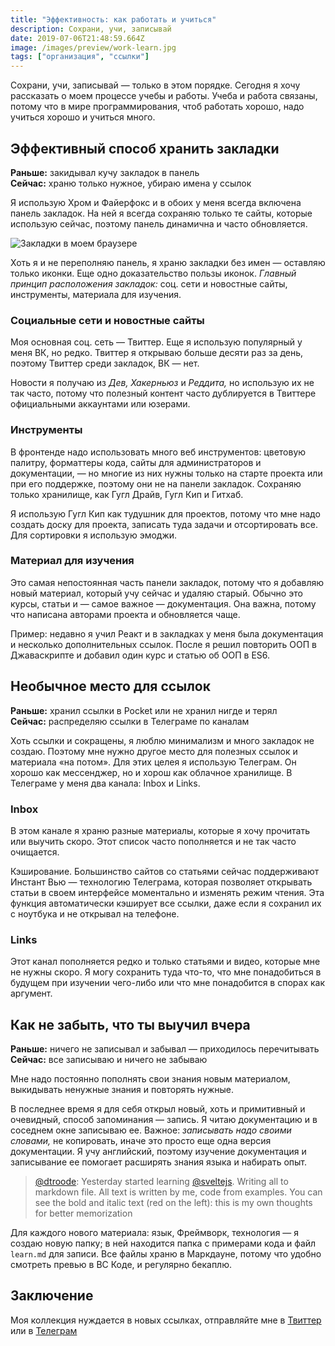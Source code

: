 ```yaml
---
title: "Эффективность: как работать и учиться"
description: Сохрани, учи, записывай
date: 2019-07-06T21:48:59.664Z
image: /images/preview/work-learn.jpg
tags: ["организация", "ссылки"]
---
```


Сохрани, учи, записывай — только в этом порядке. Сегодня я хочу рассказать о
моем процессе учебы и работы. Учеба и работа связаны, потому что в мире
программирования, чтоб работать хорошо, надо учиться хорошо и учиться много.

## Эффективный способ хранить закладки

**Раньше:** закидывал кучу закладок в панель\
**Сейчас:** храню только нужное, убираю имена у ссылок

Я использую Хром и Файерфокс и в обоих у меня всегда включена панель закладок.
На ней я всегда сохраняю только те сайты, которые использую сейчас, поэтому
панель динамична и часто обновляется.

![Закладки в моем браузере](/images/chrome-bookmarks.jpg)

Хоть я и не переполняю панель, я храню закладки без имен — оставляю только
иконки. Еще одно доказательство пользы иконок. _Главный принцип расположения закладок:_ соц. сети и новостные сайты,
инструменты, материала для изучения.

### Социальные сети и новостные сайты

Моя основная соц. сеть — Твиттер. Еще я использую популярный у меня ВК, но
редко. Твиттер я открываю больше десяти раз за день, поэтому Твиттер среди
закладок, ВК — нет.

Новости я получаю из _Дев,_ _Хакерньюз_ и _Реддита,_ но использую их не так
часто, потому что полезный контент часто дублируется в Твиттере официальными
аккаунтами или юзерами.

### Инструменты

В фронтенде надо использовать много веб инструментов: цветовую палитру,
форматтеры кода, сайты для администраторов и документации, — но многие из них
нужны только на старте проекта или при его поддержке, поэтому они не на панели
закладок. Сохраняю только хранилище, как Гугл Драйв, Гугл Кип и Гитхаб.

Я использую Гугл Кип как тудушник для проектов, потому что мне надо создать
доску для проекта, записать туда задачи и отсортировать все. Для сортировки я
использую эмоджи.

### Материал для изучения

Это самая непостоянная часть панели закладок, потому что я добавляю новый
материал, который учу сейчас и удаляю старый. Обычно это курсы, статьи и — самое
важное — документация. Она важна, потому что написана авторами проекта и
обновляется чаще.

Пример: недавно я учил Реакт и в закладках у меня была документация и несколько
дополнительных ссылок. После я решил повторить ООП в Джаваскрипте и добавил
один курс и статью об ООП в ЕS6.

## Необычное место для ссылок

**Раньше:** хранил ссылки в Pocket или не хранил нигде и терял\
**Сейчас:** распределяю ссылки в Телеграме по каналам

Хоть ссылки и сокращены, я люблю минимализм и много закладок не создаю. Поэтому
мне нужно другое место для полезных ссылок и материала «на потом». Для этих
целея я использую Телеграм. Он хорошо как мессенджер, но и хорош как облачное
хранилище. В Телеграме у меня два канала: Inbox и Links.

### Inbox

В этом канале я храню разные материалы, которые я хочу прочитать или выучить
скоро. Этот список часто пополняется и не так часто очищается.

Кэширование. Большинство сайтов со статьями сейчас поддерживают Инстант Вью —
технологию Телеграма, которая позволяет открывать статьи в своем интерфейсе
моментально и изменять режим чтения. Эта функция автоматически кэширует все
ссылки, даже если я сохранил их с ноутбука и не открывал на телефоне.

### Links

Этот канал пополняется редко и только статьями и видео, которые мне не нужны
скоро. Я могу сохранить туда что-то, что мне понадобиться в будущем при изучении
чего-либо или что мне понадобится в спорах как аргумент.

## Как не забыть, что ты выучил вчера

**Раньше:** ничего не записывал и забывал — приходилось перечитывать\
**Сейчас:** все записываю и ничего не забываю

Мне надо постоянно пополнять свои знания новым материалом, выкидывать ненужные
знания и повторять нужные.

В последнее время я для себя открыл новый, хоть и примитивный и очевидный,
способ запоминания — запись. Я читаю документацию и в соседнем окне записываю
ее. Важное: _записывать надо своими словами,_ не копировать, иначе это просто
еще одна версия документации. Я учу английский, поэтому изучение документация и
записывание ее помогает расширять знания языка и набирать опыт.

> [@dtroode](https://twitter.com/dtroode/status/1138419790631055360):
Yesterday started learning [@sveltejs](https://twitter.com/sveltejs). Writing
all to markdown file. All text is written by me, code from examples. You can
see the bold and italic text (red on the left): this is my own thoughts for
better memorization

Для каждого нового материала: язык, Фреймворк, технология — я создаю новую
папку; в ней находится папка с примерами кода и файл `learn.md` для записи. Все
файлы храню в Маркдауне, потому что удобно смотреть превью в ВС Коде, и
регулярно бекаплю.

## Заключение

Моя коллекция нуждается в новых ссылках, отправляйте мне в
[Твиттер](https://twitter.com/dtroode) или в [Телеграм](https://t.me/dtroode)
